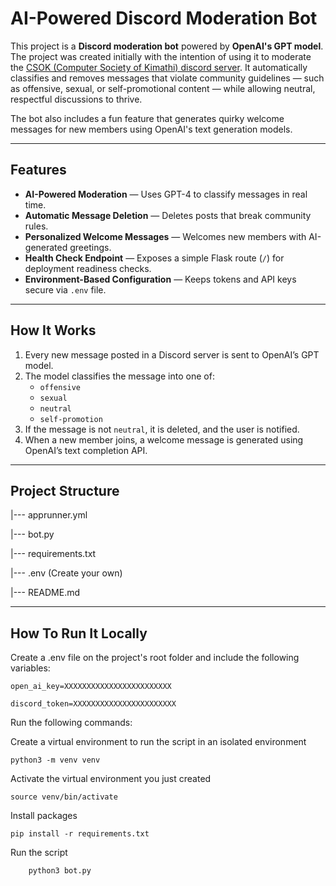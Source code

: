 # AI-Powered Discord Moderation Bot

This project is a **Discord moderation bot** powered by **OpenAI's GPT model**. The project was created initially with the intention of using it to moderate the [CSOK (Computer Society of Kimathi) discord server](https://discord.gg/YfhX6Znu).
It automatically classifies and removes messages that violate community guidelines — such as offensive, sexual, or self-promotional content — while allowing neutral, respectful discussions to thrive.

The bot also includes a fun feature that generates quirky welcome messages for new members using OpenAI's text generation models.

---

## Features

- **AI-Powered Moderation** — Uses GPT-4 to classify messages in real time.
- **Automatic Message Deletion** — Deletes posts that break community rules.
- **Personalized Welcome Messages** — Welcomes new members with AI-generated greetings.
- **Health Check Endpoint** — Exposes a simple Flask route (`/`) for deployment readiness checks.
- **Environment-Based Configuration** — Keeps tokens and API keys secure via `.env` file.

---

## How It Works

1. Every new message posted in a Discord server is sent to OpenAI’s GPT model.
2. The model classifies the message into one of:
   - `offensive`
   - `sexual`
   - `neutral`
   - `self-promotion`
3. If the message is not `neutral`, it is deleted, and the user is notified.
4. When a new member joins, a welcome message is generated using OpenAI’s text completion API.

---

## Project Structure

|--- apprunner.yml

|--- bot.py

|--- requirements.txt

|--- .env (Create your own)

|--- README.md

---



## How To Run It Locally

Create a .env file on the project's root folder and include the following variables:

```
open_ai_key=XXXXXXXXXXXXXXXXXXXXXXXX
```

```
discord_token=XXXXXXXXXXXXXXXXXXXXXXX
```

Run the following commands:

Create a virtual environment to run the script in an isolated environment

```
python3 -m venv venv
```

Activate the virtual environment you just created

```
source venv/bin/activate
```

Install packages

```
pip install -r requirements.txt
```

Run the script

```
	python3 bot.py
```
